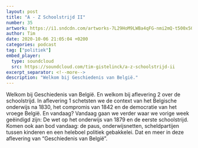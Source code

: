 ```yaml
---
layout: post
title: "A - Z Schoolstrijd II"
number: 35
artwork: https://i1.sndcdn.com/artworks-7L29HoM9LWBa4qFG-nmi2mQ-t500x500.jpg
author: Tim
date: 2020-10-06 21:05:04 +0200
categories: podcast
tag: ["politiek"]
embed_player:
  type: soundcloud
  src: https://soundcloud.com/tim-gistelinck/a-z-schoolstrijd-ii
excerpt_separator: <!--more-->
description: "Welkom bij Geschiedenis van België."
---
```

Welkom bij Geschiedenis van België. En welkom bij aflevering 2 over de schoolstrijd. In aflevering 1 schetsten we de context van het Belgische onderwijs na 1830, het compromis van 1842 en de democratie van het vroege België. En vandaag? Vandaag gaan we verder waar we vorige week geëindigd zijn: De wet op het onderwijs van 1879 en de eerste schoolstrijd. Komen ook aan bod vandaag: de paus, onderwijsnetten, scheldpartijen tussen kinderen en een heleboel politiek gebakkelei. Dat en meer in deze aflevering van “Geschiedenis van België”.